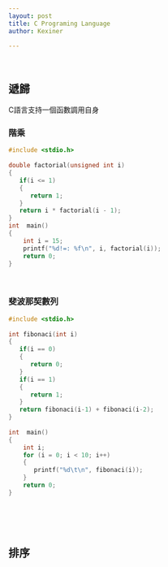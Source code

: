 ```yaml
---
layout: post
title: C Programing Language
author: Kexiner

---
```


<br>

## 遞歸
C語言支持一個函數調用自身
### 階乘
```c
#include <stdio.h>
 
double factorial(unsigned int i)
{
   if(i <= 1)
   {
      return 1;
   }
   return i * factorial(i - 1);
}
int  main()
{
    int i = 15;
    printf("%d!=: %f\n", i, factorial(i));
    return 0;
}

```

<br>

### 斐波那契數列
```c
#include <stdio.h>
 
int fibonaci(int i)
{
   if(i == 0)
   {
      return 0;
   }
   if(i == 1)
   {
      return 1;
   }
   return fibonaci(i-1) + fibonaci(i-2);
}
 
int  main()
{
    int i;
    for (i = 0; i < 10; i++)
    {
       printf("%d\t\n", fibonaci(i));
    }
    return 0;
}

```

<br>
<br>
<br>


## 排序


<br>
<br>
<br>

